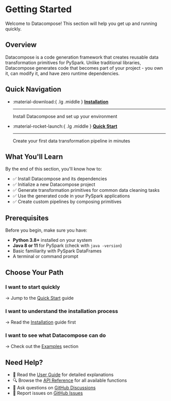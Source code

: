 # Getting Started

Welcome to Datacompose! This section will help you get up and running quickly.

## Overview

Datacompose is a code generation framework that creates reusable data transformation primitives for PySpark. Unlike traditional libraries, Datacompose generates code that becomes part of your project - you own it, can modify it, and have zero runtime dependencies.

## Quick Navigation

<div class="grid cards" markdown>

-   :material-download:{ .lg .middle } **[Installation](installation.md)**

    ---

    Install Datacompose and set up your environment

-   :material-rocket-launch:{ .lg .middle } **[Quick Start](quickstart.md)**

    ---

    Create your first data transformation pipeline in minutes

</div>

## What You'll Learn

By the end of this section, you'll know how to:

- ✅ Install Datacompose and its dependencies
- ✅ Initialize a new Datacompose project
- ✅ Generate transformation primitives for common data cleaning tasks
- ✅ Use the generated code in your PySpark applications
- ✅ Create custom pipelines by composing primitives

## Prerequisites

Before you begin, make sure you have:

- **Python 3.8+** installed on your system
- **Java 8 or 11** for PySpark (check with `java -version`)
- Basic familiarity with PySpark DataFrames
- A terminal or command prompt

## Choose Your Path

### I want to start quickly
→ Jump to the [Quick Start](quickstart.md) guide

### I want to understand the installation process
→ Read the [Installation](installation.md) guide first

### I want to see what Datacompose can do
→ Check out the [Examples](../examples/index.md) section

## Need Help?

- 📖 Read the [User Guide](../user-guide/index.md) for detailed explanations
- 🔍 Browse the [API Reference](../api/index.md) for all available functions
- 💬 Ask questions on [GitHub Discussions](https://github.com/datacompose/datacompose/discussions)
- 🐛 Report issues on [GitHub Issues](https://github.com/datacompose/datacompose/issues)